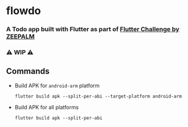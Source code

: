 # flowdo

### A Todo app built with Flutter as part of <a href="https://www.zeepalm.com/flutter-challenge">Flutter Challenge by ZEEPALM</a>

### ⚠️ WIP ⚠️

## Commands

- Build APK for `android-arm` platform
  
  ```
  flutter build apk --split-per-abi --target-platform android-arm 
  ```

- Build APK for all platforms

  ```
  flutter build apk --split-per-abi
  ```
